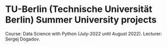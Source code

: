 # TU-Berlin (Technische Universität Berlin) Summer University projects
Course: Data Science with Python (July-2022 until August 2022). Lecturer: Sergej Dogadov.
